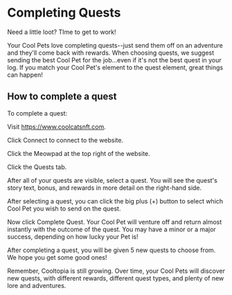 # Completing Quests


Need a little loot? TIme to get to work!

Your Cool Pets love completing quests--just send them off on an adventure and they'll come back with rewards. When choosing quests, we suggest sending the best Cool Pet for the job...even if it's not the best quest in your log. If you match your Cool Pet's element to the quest element, great things can happen!

## How to complete a quest


To complete a quest:

Visit https://www.coolcatsnft.com.

Click Connect to connect to the website.

Click the Meowpad at the top right of the website.

Click the Quests tab.

After all of your quests are visible, select a quest. You will see the quest's story text, bonus, and rewards in more detail on the right-hand side.

After selecting a quest, you can click the big plus (+) button to select which Cool Pet you wish to send on the quest.

Now click Complete Quest. Your Cool Pet will venture off and return almost instantly with the outcome of the quest. You may have a minor or a major success, depending on how lucky your Pet is!

After completing a quest, you will be given 5 new quests to choose from. We hope you get some good ones!

Remember, Cooltopia is still growing. Over time, your Cool Pets will discover new quests, with different rewards, different quest types, and plenty of new lore and adventures. 
